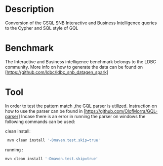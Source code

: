 # Description
Conversion of the GSQL SNB Interactive and Business Intelligence queries to the Cypher and SQL style of GQL

# Benchmark
The Interactive and Business intelligence benchmark belongs to the LDBC community. More info on how to generate the data can be found on [https://github.com/ldbc/ldbc_snb_datagen_spark]

# Tool
In order to test the pattern match ,the GQL parser is utilized. Instruction on how to use the parser can be found in [https://github.com/OlofMorra/GQL-parser]
Incase there is an error in running the parser on windows the following commands can be used:

clean install:
```powershell
 mvn clean install '-Dmaven.test.skip=true' 
```

running :
```powershell
mvn clean install '-Dmaven.test.skip=true'
```
